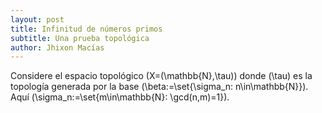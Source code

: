 ```yaml
---
layout: post
title: Infinitud de números primos
subtitle: Una prueba topológica
author: Jhixon Macías
---
```


Considere el espacio topológico  \(X=(\mathbb{N},\tau)\) donde \(\tau\) es la topología generada por la base \(\beta:=\set{\sigma_n: n\in\mathbb{N}}\). Aquí \(\sigma_n:=\set{m\in\mathbb{N}: \gcd(n,m)=1}\).
